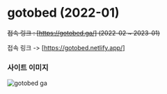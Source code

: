 # gotobed (2022-01)


~~접속 링크 : [https://gotobed.ga/] (2022-02 ~ 2023-01)~~

접속 링크 -> [https://gotobed.netlify.app/]

### 사이트 이미지
![gotobed ga](https://user-images.githubusercontent.com/98271218/206256153-fff05bbc-bec6-485f-86f1-868eba3615d7.png)

